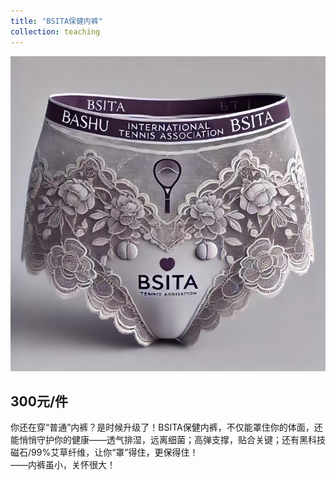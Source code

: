 ```yaml
---
title: "BSITA保健内裤"
collection: teaching
---
```


<div align=center>
<img src="https://github.com/BSITA-CQ/BSITA-CQ.github.io/blob/master/images/underwear.jpg" width=600>
</div>

## 300元/件

你还在穿“普通”内裤？是时候升级了！BSITA保健内裤，不仅能罩住你的体面，还能悄悄守护你的健康——透气排湿，远离细菌；高弹支撑，贴合关键；还有黑科技磁石/99%艾草纤维，让你“罩”得住，更保得住！
<br/>
——内裤虽小，关怀很大！
